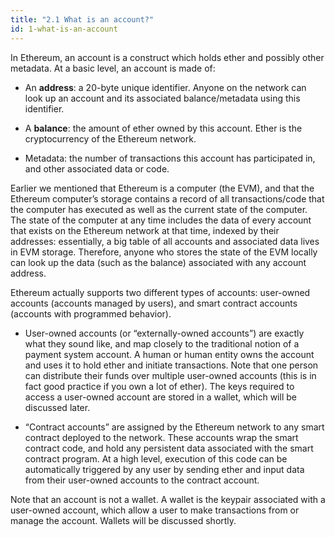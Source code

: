 ```yaml
---
title: "2.1 What is an account?"
id: 1-what-is-an-account
---
```


In Ethereum, an account is a construct which holds ether and possibly other metadata. At a basic level, an account is made of:

- An **address**: a 20-byte unique identifier. Anyone on the network can look up an account and its associated balance/metadata using this identifier.
- A **balance**: the amount of ether owned by this account. Ether is the cryptocurrency of the Ethereum network.

- Metadata: the number of transactions this account has participated in, and other associated data or code.

Earlier we mentioned that Ethereum is a computer (the EVM), and that the Ethereum computer’s storage contains a record of all transactions/code that the computer has executed as well as the current state of the computer. The state of the computer at any time includes the data of every account that exists on the Ethereum network at that time, indexed by their addresses: essentially, a big table of all accounts and associated data lives in EVM storage. Therefore, anyone who stores the state of the EVM locally can look up the data (such as the balance) associated with any account address.

Ethereum actually supports two different types of accounts: user-owned accounts (accounts managed by users), and smart contract accounts (accounts with programmed behavior).

- User-owned accounts (or “externally-owned accounts”) are exactly what they sound like, and map closely to the traditional notion of a payment system account. A human or human entity owns the account and uses it to hold ether and initiate transactions. Note that one person can distribute their funds over multiple user-owned accounts (this is in fact good practice if you own a lot of ether). The keys required to access a user-owned account are stored in a wallet, which will be discussed later.

- “Contract accounts” are assigned by the Ethereum network to any smart contract deployed to the network. These accounts wrap the smart contract code, and hold any persistent data associated with the smart contract program. At a high level, execution of this code can be automatically triggered by any user by sending ether and input data from their user-owned accounts to the contract account.

Note that an account is not a wallet. A wallet is the keypair associated with a user-owned account, which allow a user to make transactions from or manage the account. Wallets will be discussed shortly.
